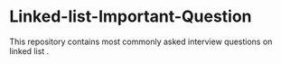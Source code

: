 # Linked-list-Important-Question
This repository contains most commonly asked interview questions on linked list .
